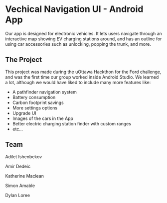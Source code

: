 
# Vechical Navigation UI - Android App

Our app is designed for electronic vehicles. It lets users navigate through an interactive map showing EV charging stations around, and has an outline for using car accessories such as unlocking, popping the trunk, and more. 

## The Project
This project was made during the uOttawa Hackthon for the Ford challenge, and was the first time our group worked inside Android Studio. We learned a lot, although we would have liked to include many more features like:

* A pathfinder navigation system
* Battery consumption
* Carbon footprint savings
* More settings options
* Upgrade UI
* Images of the cars in the App
* Better electric charging station finder with custom ranges
* etc...

## Team
Adilet Ishenbekov

Amir Dedeic

Katherine Maclean

Simon Amable

Dylan Loree 



